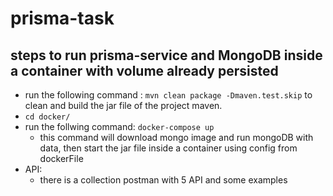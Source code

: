 # prisma-task

## steps to run prisma-service and MongoDB inside a container with volume already persisted
* run the following command : `mvn clean package -Dmaven.test.skip` to clean and build the jar file of the project maven.
* `cd docker/`
* run the follwing command: `docker-compose up`
    - this command will download mongo image and run mongoDB with data, then start the jar file inside a container using config from dockerFile
* API:
    - there is a collection postman with 5 API and some examples
